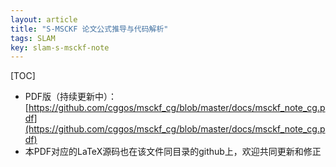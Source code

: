 ```yaml
---
layout: article
title: "S-MSCKF 论文公式推导与代码解析"
tags: SLAM
key: slam-s-msckf-note
---
```


[TOC]

* PDF版（持续更新中）：[https://github.com/cggos/msckf_cg/blob/master/docs/msckf_note_cg.pdf](https://github.com/cggos/msckf_cg/blob/master/docs/msckf_note_cg.pdf)
* 本PDF对应的LaTeX源码也在该文件同目录的github上，欢迎共同更新和修正
